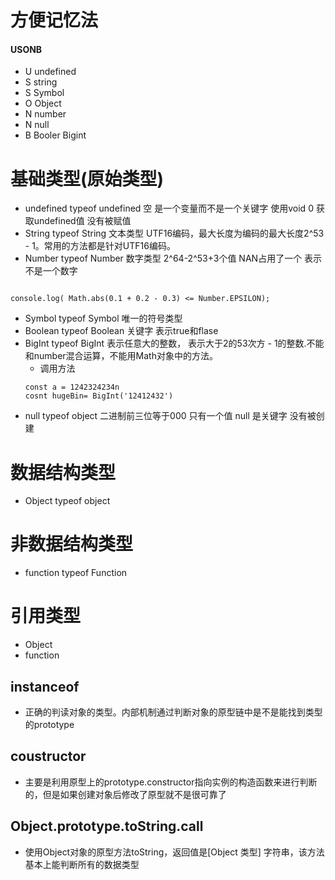 # 方便记忆法

#### USONB

* U undefined
* S string
* S Symbol
* O Object
* N number 
* N null
* B Booler Bigint

# 基础类型(原始类型)
* undefined  typeof  undefined  空 是一个变量而不是一个关键字  使用void 0 获取undefined值  没有被赋值
* String     typeof  String   文本类型 UTF16编码，最大长度为编码的最大长度2^53 - 1。常用的方法都是针对UTF16编码。
* Number     typeof  Number   数字类型 2^64-2^53+3个值 NAN占用了一个 表示不是一个数字
```

console.log( Math.abs(0.1 + 0.2 - 0.3) <= Number.EPSILON);
```
* Symbol     typeof  Symbol   唯一的符号类型
* Boolean    typeof  Boolean  关键字 表示true和flase
* BigInt     typeof  BigInt   表示任意大的整数， 表示大于2的53次方 - 1的整数.不能和number混合运算，不能用Math对象中的方法。
    - 调用方法 
    ```
    const a = 1242324234n
    cosnt hugeBin= BigInt('12412432')
    ```
* null       typeof  object   二进制前三位等于000 只有一个值 null  是关键字  没有被创建



# 数据结构类型

* Object     typeof  object

# 非数据结构类型

* function   typeof  Function


# 引用类型

* Object
* function


## instanceof 
* 正确的判读对象的类型。内部机制通过判断对象的原型链中是不是能找到类型的prototype

## coustructor
* 主要是利用原型上的prototype.constructor指向实例的构造函数来进行判断的，但是如果创建对象后修改了原型就不是很可靠了

## Object.prototype.toString.call
* 使用Object对象的原型方法toString，返回值是[Object 类型] 字符串，该方法基本上能判断所有的数据类型

